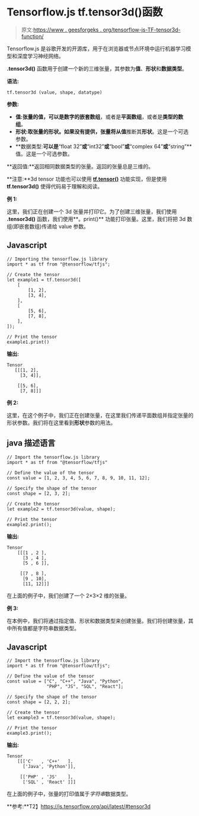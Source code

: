 # Tensorflow.js tf.tensor3d()函数

> 原文:[https://www . geesforgeks . org/tensorflow-js-TF-tensor3d-function/](https://www.geeksforgeeks.org/tensorflow-js-tf-tensor3d-function/)

Tensorflow.js 是谷歌开发的开源库，用于在浏览器或节点环境中运行机器学习模型和深度学习神经网络。

**.tensor3d()** 函数用于创建一个新的三维张量，其参数为**值**、**形状**和**数据类型**。

**语法:**

```
tf.tensor3d (value, shape, datatype)
```

**参数:**

*   **值:**张量的值，可以是数字的**嵌套数组**，或者是**平面数组**，或者是**类型的数组**。
*   **形状:**取张量的形状。如果没有提供，张量将从**值**推断其**形状**。这是一个可选参数。
*   **数据类型:**可以是**“float 32”**或**“int32”**或**“bool”**或**“complex 64”**或**“string”**值。这是一个可选参数。

**返回值:**返回相同数据类型的张量。返回的张量总是三维的。

**注意:**3d tensor 功能也可以使用 [**tf.tensor()**](https://www.geeksforgeeks.org/tensorflow-js-tf-tensor-function/) 功能实现，但是使用 **tf.tensor3d()** 使得代码易于理解和阅读。

**例 1:**

这里，我们正在创建一个 3d 张量并打印它。为了创建三维张量，我们使用 **.tensor3d()** 函数，我们使用**。print()** 功能打印张量。这里，我们将把 3d 数组(即嵌套数组)传递给 value 参数。

## Javascript

```
// Importing the tensorflow.js library
import * as tf from "@tensorflow/tfjs";

// Create the tensor
let example1 = tf.tensor3d([
    [
        [1, 2],
        [3, 4],
    ],
    [
        [5, 6],
        [7, 8],
    ],
]);

// Print the tensor
example1.print()
```

**输出:**

```
Tensor        
   [[[1, 2],  
     [3, 4]],

    [[5, 6],  
     [7, 8]]]
```

**例 2:**

这里，在这个例子中，我们正在创建张量，在这里我们传递平面数组并指定张量的形状参数。我们将在这里看到**形状**参数的用法。

## java 描述语言

```
// Import the tensorflow.js library
import * as tf from "@tensorflow/tfjs" 

// Define the value of the tensor
const value = [1, 2, 3, 4, 5, 6, 7, 8, 9, 10, 11, 12];

// Specify the shape of the tensor
const shape = [2, 3, 2];

// Create the tensor
let example2 = tf.tensor3d(value, shape);

// Print the tensor
example2.print();
```

**输出:**

```
Tensor
    [[[1 , 2 ],
      [3 , 4 ],
      [5 , 6 ]],

     [[7 , 8 ],
      [9 , 10],
      [11, 12]]]
```

在上面的例子中，我们创建了一个 2×3×2 维的张量。

**例 3:**

在本例中，我们将通过指定值、形状和数据类型来创建张量。我们将创建张量，其中所有值都是字符串数据类型。

## Javascript

```
// Import the tensorflow.js library
import * as tf from "@tensorflow/tfjs";

// Define the value of the tensor
const value = ["C", "C++", "Java", "Python", 
               "PHP", "JS", "SQL", "React"];

// Specify the shape of the tensor
const shape = [2, 2, 2];

// Create the tensor
let example3 = tf.tensor3d(value, shape);

// Print the tensor
example3.print();
```

**输出:**

```
Tensor
    [[['C'   , 'C++'   ], 
      ['Java', 'Python']],

     [['PHP' , 'JS'    ], 
      ['SQL' , 'React' ]]]
```

在上面的例子中，张量的打印值属于*字符串*数据类型。

**参考:**T2】https://js.tensorflow.org/api/latest/#tensor3d